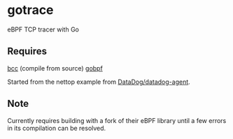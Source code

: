 # gotrace
eBPF TCP tracer with Go

## Requires

[bcc](github.com/iovisor/bcc) (compile from source)
[gobpf](github.com/iovisor/gobpf)

Started from the nettop example from [DataDog/datadog-agent](github.com/DataDog/datadog-agent/pkg/ebpf/nettop).


## Note

Currently requires building with a fork of their eBPF library until a few errors in its compilation can be resolved.
